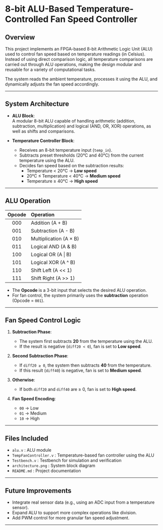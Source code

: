 # 8-bit ALU-Based Temperature-Controlled Fan Speed Controller

## Overview

This project implements an FPGA-based 8-bit Arithmetic Logic Unit (ALU) used to control fan speed based on temperature readings (in Celsius).  
Instead of using direct comparison logic, all temperature comparisons are carried out through ALU operations, making the design modular and reusable for a variety of computational tasks.

The system reads the ambient temperature, processes it using the ALU, and dynamically adjusts the fan speed accordingly.

---

## System Architecture

- **ALU Block**:  
  A modular 8-bit ALU capable of handling arithmetic (addition, subtraction, multiplication) and logical (AND, OR, XOR) operations, as well as shifts and comparisons.

- **Temperature Controller Block**:
  - Receives an 8-bit temperature input (`temp_in`).
  - Subtracts preset thresholds (20°C and 40°C) from the current temperature using the ALU.
  - Decides fan speed based on the subtraction results:
    - Temperature < 20°C → **Low speed**
    - 20°C ≤ Temperature < 40°C → **Medium speed**
    - Temperature ≥ 40°C → **High speed**

---

## ALU Operation

| Opcode | Operation      |
|:------:|:---------------|
| 000    | Addition (A + B) |
| 001    | Subtraction (A - B) |
| 010    | Multiplication (A × B) |
| 011    | Logical AND (A & B) |
| 100    | Logical OR (A \| B) |
| 101    | Logical XOR (A ^ B) |
| 110    | Shift Left (A << 1) |
| 111    | Shift Right (A >> 1) |

- The **Opcode** is a 3-bit input that selects the desired ALU operation.
- For fan control, the system primarily uses the **subtraction** operation (Opcode = `001`).

---

## Fan Speed Control Logic

1. **Subtraction Phase**:
   - The system first subtracts **20** from the temperature using the ALU.
   - If the result is negative (`diff20 < 0`), fan is set to **Low speed**.

2. **Second Subtraction Phase**:
   - If `diff20 ≥ 0`, the system then subtracts **40** from the temperature.
   - If this result (`diff40`) is negative, fan is set to **Medium speed**.

3. **Otherwise**:
   - If both `diff20` and `diff40` are ≥ 0, fan is set to **High speed**.

4. **Fan Speed Encoding**:
   - `00` → Low
   - `01` → Medium
   - `10` → High

---





## Files Included

- `alu.v` : ALU module
- `TempFanController.v` : Temperature-based fan controller using the ALU
- `Testbench.v` : Testbench for simulation and verification
- `architecture.png` : System block diagram
- `README.md` : Project documentation

---

## Future Improvements

- Integrate real sensor data (e.g., using an ADC input from a temperature sensor).
- Expand ALU to support more complex operations like division.
- Add PWM control for more granular fan speed adjustment.

---


